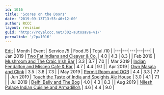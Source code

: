 ```yaml
---
id: 1016
title: 'Scores on the Doors'
date: '2019-09-13T13:55:46+12:00'
author: RCCC
layout: revision
guid: 'http://royalccc.net/302-autosave-v1/'
permalink: '/?p=1016'
---
```


[Edit](http://royalccc.net/wp-admin/admin.php?page=tablepress&action=edit&table_id=5)
| Month | Event | Service /5 | Food /5 | Total /10 |
|---|---|---|---|---|
| Jan 2019 | [Two Fat Indians and Cleaver &amp; Co.](http://royalccc.net/january-2019-two-fat-indians-and-cleaver-co/) | 4.0 | 4.3 | 8.3 |
| Feb 2019 | [Mushroom and The Craic Irish Bar](http://royalccc.net/february-2019-mushroom-and-the-craic-irish-bar/) | 3.3 | 3.7 | 7.0 |
| Mar 2019 | [Indian Fendalton and Misceo Cafe &amp; Bar](http://royalccc.net/march-2019-indian-fendalton-and-misceo-cafe-bar/) | 4.7 | 4.4 | 9.1 |
| Apr 2019 | [Own Masala and Clink](http://royalccc.net/april-2019-own-masala-and-clink-bar/) | 3.5 | 3.8 | 7.3 |
| May 2019 | [Permit Room and OGB](http://royalccc.net/may-2019-permit-room-and-o-b-g-bar/) | 4.4 | 3.3 | 7.7 |
| Jun 2019 | [Touch the Taste of India and Speights Ale House](http://royalccc.net/june-2019-touch-the-taste-of-india-and-speights-ale-house/) | 3.0 | 4.1 | 7.1 |
| Jul 2019 | [Delhi Belly and The Bog](http://royalccc.net/july-2019-delhi-belly-and-the-bog/) | 4.0 | 4.3 | 8.3 |
| Aug 2019 | [Nilesh Palace Indian Cuisine and Armadillo’s](http://royalccc.net/september-2019-nilesh-palace-indian-cuisine-and-armadillos/) | 4.6 | 4.4 | 9.0 |